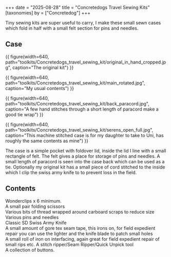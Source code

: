 +++
date = "2025-08-28"
title = "Concretedogs Travel Sewing Kits"
[taxonomies]
by = ["Concretedog"]
+++

Tiny sewing kits are super useful to carry, I make these small sewn cases which fold in half with a small felt section for pins and needles.

## Case

{{ figure(width=640, path="toolkits/Concretedogs_travel_sewing_kit/original_in_hand_cropped.jpg", caption="The original kit") }}

{{ figure(width=640, path="toolkits/Concretedogs_travel_sewing_kit/main_rotated.jpg", caption="My usual contents") }}


{{ figure(width=640, path="toolkits/Concretedogs_travel_sewing_kit/back_paracord.jpg", caption="A few hand stitches through a short length of paracord make a good tie wrap") }}


{{ figure(width=640, path="toolkits/Concretedogs_travel_sewing_kit/serens_open_full.jpg", caption="This machine stitched case is for my daughter to take to Uni, has roughly the same contents as mine") }}


The case is a simple pocket with foldover lid, inside the lid I line with a small rectangle of felt.
The felt gives a place for storage of pins and needles.
A small length of paracord is seen into the case back which can be used as a tie.
Optionally my original kit has a small piece of cord stitched to the inside which I clip the swiss army knife to to prevent loss in the field.

## Contents


Wonderclips x 6 minimum. <br>
A small pair folding scissors<br>
Various bits of thread wrapped around carboard scraps to reduce size <br>
Various pins and needles <br>
Classic SD Swiss Army Knife <br>
A small amount of gore tex seam tape, this irons on, for field expedient repair you can use the lighter and the knife blade to patch small holes <br>
A small roll of iron on interfacing, again great for field expedient repair of small rips etc.
A stitch ripper/Seam Ripper/Quick Unpick tool <br>
A collection of buttons. <br>
